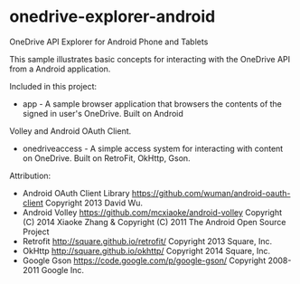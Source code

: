# onedrive-explorer-android
OneDrive API Explorer for Android Phone and Tablets

This sample illustrates basic concepts for interacting with the OneDrive API
from a Android application.

Included in this project:

* app - A sample browser application that browsers the contents of the signed in user's OneDrive. Built on Android 

Volley and Android OAuth Client.
* onedriveaccess - A simple access system for interacting with content on OneDrive.  Built on RetroFit, OkHttp,  Gson.

Attribution:

* Android OAuth Client Library https://github.com/wuman/android-oauth-client Copyright 2013 David Wu.
* Android Volley https://github.com/mcxiaoke/android-volley Copyright (C) 2014 Xiaoke Zhang & Copyright (C) 2011 The Android Open Source Project
* Retrofit http://square.github.io/retrofit/ Copyright 2013 Square, Inc.
* OkHttp http://square.github.io/okhttp/ Copyright 2014 Square, Inc.
* Google Gson https://code.google.com/p/google-gson/ Copyright 2008-2011 Google Inc.


  
